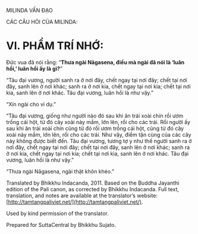  

MILINDA VẤN ĐẠO

CÁC CÂU HỎI CỦA MILINDA:

# VI. PHẨM TRÍ NHỚ:

Đức vua đã nói rằng: “**Thưa ngài Nāgasena, điều mà ngài đã nói là ‘luân hồi,’ luân hồi ấy là gì?**”

“Tâu đại vương, người sanh ra ở nơi đây, chết ngay tại nơi đây; chết tại nơi đây, sanh lên ở nơi khác; sanh ra ở nơi kia, chết ngay tại nơi kia; chết tại nơi kia, sanh lên ở nơi khác. Tâu đại vương, luân hồi là như vậy.”

“Xin ngài cho ví dụ.”

“Tâu đại vương, giống như người nào đó sau khi ăn trái xoài chín rồi ươm trồng cái hột, từ đó cây xoài nảy mầm, lớn lên, rồi cho các trái. Rồi người ấy sau khi ăn trái xoài chín cũng từ đó rồi ươm trồng cái hột, cũng từ đó cây xoài nảy mầm, lớn lên, rồi cho các trái. Như vậy, điểm tận cùng của các cây này không được biết đến. Tâu đại vương, tương tợ y như thế người sanh ra ở nơi đây, chết ngay tại nơi đây; chết tại nơi đây, sanh lên ở nơi khác; sanh ra ở nơi kia, chết ngay tại nơi kia; chết tại nơi kia, sanh lên ở nơi khác. Tâu đại vương, luân hồi là như vậy.”

“Thưa ngài Nāgasena, ngài thật khôn khéo.”

Translated by Bhikkhu Indacanda, 2011. Based on the Buddha Jayanthi edition of the Pali canon, as corrected by Bhikkhu Indacanda. Full text, translation, and notes are available at the translator’s website: [http://tamtangpaliviet.net/](http://tamtangpaliviet.net/).

Used by kind permission of the translator.

Prepared for SuttaCentral by Bhikkhu Sujato.